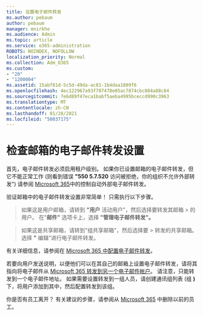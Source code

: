 ```yaml
---
title: 设置电子邮件转发
ms.author: pebaum
author: pebaum
manager: mnirkhe
ms.audience: Admin
ms.topic: article
ms.service: o365-administration
ROBOTS: NOINDEX, NOFOLLOW
localization_priority: Normal
ms.collection: Adm_O365
ms.custom:
- "20"
- "1200004"
ms.assetid: 15abf81d-5c5d-49da-ac81-1b4daa1809f6
ms.openlocfilehash: 4ec122967a93f707478e05ac7874cbc884a88c84
ms.sourcegitcommit: 7e6d89f47eca1babf5aeba4995bceccd990c3963
ms.translationtype: MT
ms.contentlocale: zh-CN
ms.lasthandoff: 01/28/2021
ms.locfileid: "50037175"
---
```

# <a name="check-the-email-forwarding-settings-for-a-mailbox"></a>检查邮箱的电子邮件转发设置

首先，电子邮件转发必须启用租户级别。 如果你已设置邮箱的电子邮件转发，但它不能正常工作 (则看到错误 **"550 5.7.520** 访问被拒绝，你的组织不允许外部转发") 请参阅 [Microsoft 365](https://docs.microsoft.com/microsoft-365/security/office-365-security/external-email-forwarding?view=o365-worldwide)中的控制自动外部电子邮件转发。

验证邮箱中的电子邮件转发设置非常简单！ 只需执行以下步骤。
  
> 如果这是用户邮箱，请转到 **"用户** 活动用户"，然后选择要转发其邮箱 \> 的用户。 在"**邮件"** 选项卡上，选择 **"管理电子邮件转发"。**

> 如果这是共享邮箱，请转到"组共享邮箱"，然后选择要 \> 转发的共享邮箱。 选择 **"** 编辑"进行电子邮件转发。

有关详细信息，请参阅在 [Microsoft 365 中配置电子邮件转发](https://docs.microsoft.com/microsoft-365/admin/email/configure-email-forwarding)。
  
若要向用户发送说明，以便他们可以在其自己的邮箱上设置电子邮件转发，请将其指向将电子邮件从 [Microsoft 365 转发到另一个电子邮件帐户](https://support.office.com/article/Forward-email-from-Office-365-to-another-email-account-1ed4ee1e-74f8-4f53-a174-86b748ff6a0e)。 请注意，只能转发到一个电子邮件地址。 如果需要设置转发到一组人员，请创建通讯组列表 (组 **)** 下，将用户添加到其中，然后配置转发到该组。
  
你是否有员工离开？ 有关建议的步骤，请参阅从 [Microsoft 365](https://docs.microsoft.com/microsoft-365/admin/add-users/remove-former-employee) 中删除以前的员工。